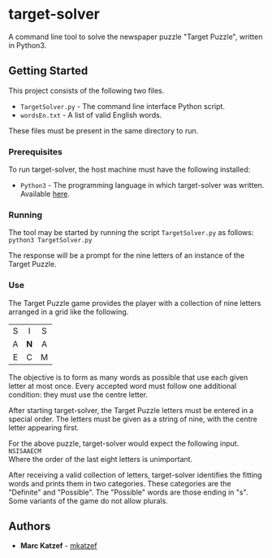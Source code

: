 # target-solver

A command line tool to solve the newspaper puzzle "Target Puzzle", written in Python3.

## Getting Started

This project consists of the following two files.
* `TargetSolver.py` - The command line interface Python script.
* `wordsEn.txt` - A list of valid English words.

These files must be present in the same directory to run.

### Prerequisites

To run target-solver, the host machine must have the following installed:
* `Python3` - The programming language in which target-solver was written. Available [here](https://www.python.org/).

### Running

The tool may be started by running the script `TargetSolver.py` as follows:
`python3 TargetSolver.py` 

The response will be a prompt for the nine letters of an instance of the Target Puzzle.

### Use

The Target Puzzle game provides the player with a collection of nine letters arranged in a grid like the following.

<table align="center">
    <tr>
        <td align="center">S</td>
        <td align="center">I</td>
        <td align="center">S</td>
    </tr>
    <tr>
        <td align="center">A</td>
        <td align="center"><b>N</b></td>
        <td align="center">A</td>
    </tr>
    <tr>
        <td align="center">E</td>
        <td align="center">C</td>
        <td align="center">M</td>
    </tr>
</table>

The objective is to form as many words as possible that use each given letter at most once. Every accepted word must follow one additional condition: they must use the centre letter.

After starting target-solver, the Target Puzzle letters must be entered in a special order. The letters must be given as a string of nine, with the centre letter appearing first.

For the above puzzle, target-solver would expect the following input.  
`NSISAAECM`  
Where the order of the last eight letters is unimportant.

After receiving a valid collection of letters, target-solver identifies the fitting words and prints them in two categories. These categories are the "Definite" and "Possible". The "Possible" words are those ending in "s". Some variants of the game do not allow plurals.

## Authors

* **Marc Katzef** - [mkatzef](https://github.com/mkatzef)
